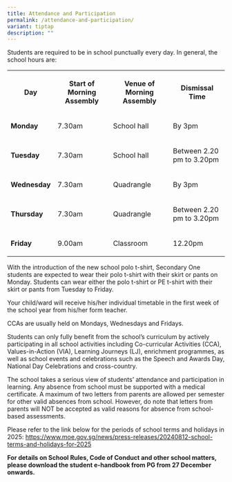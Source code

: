 ```yaml
---
title: Attendance and Participation
permalink: /attendance-and-participation/
variant: tiptap
description: ""
---
```

<p>Students are required to be in school punctually every day. In general,
the school hours are:</p>
<table style="minWidth: 100px">
<colgroup>
<col>
<col>
<col>
<col>
</colgroup>
<tbody>
<tr>
<th rowspan="1" colspan="1">
<p>Day</p>
</th>
<th rowspan="1" colspan="1">
<p>Start of Morning Assembly</p>
</th>
<th rowspan="1" colspan="1">
<p>Venue of Morning Assembly</p>
</th>
<th rowspan="1" colspan="1">
<p>Dismissal Time</p>
</th>
</tr>
<tr>
<td rowspan="1" colspan="1">
<p><strong>Monday</strong>
</p>
</td>
<td rowspan="1" colspan="1">
<p>7.30am</p>
</td>
<td rowspan="1" colspan="1">
<p>School hall</p>
</td>
<td rowspan="1" colspan="1">
<p>By 3pm</p>
</td>
</tr>
<tr>
<td rowspan="1" colspan="1">
<p><strong>Tuesday</strong>
</p>
</td>
<td rowspan="1" colspan="1">
<p>7.30am</p>
</td>
<td rowspan="1" colspan="1">
<p>School hall</p>
</td>
<td rowspan="1" colspan="1">
<p>Between 2.20 pm to 3.20pm</p>
</td>
</tr>
<tr>
<td rowspan="1" colspan="1">
<p><strong>Wednesday</strong>
</p>
</td>
<td rowspan="1" colspan="1">
<p>7.30am</p>
</td>
<td rowspan="1" colspan="1">
<p>Quadrangle</p>
</td>
<td rowspan="1" colspan="1">
<p>By 3pm</p>
</td>
</tr>
<tr>
<td rowspan="1" colspan="1">
<p><strong>Thursday</strong>
</p>
</td>
<td rowspan="1" colspan="1">
<p>7.30am</p>
</td>
<td rowspan="1" colspan="1">
<p>Quadrangle</p>
</td>
<td rowspan="1" colspan="1">
<p>Between 2.20 pm to 3.20pm</p>
</td>
</tr>
<tr>
<td rowspan="1" colspan="1">
<p><strong>Friday</strong>
</p>
</td>
<td rowspan="1" colspan="1">
<p>9.00am</p>
</td>
<td rowspan="1" colspan="1">
<p>Classroom</p>
</td>
<td rowspan="1" colspan="1">
<p>12.20pm</p>
</td>
</tr>
</tbody>
</table>
<p>With the introduction of the new school polo t-shirt, Secondary One students
are expected to wear their polo t-shirt with their skirt or pants on Monday.
Students can wear either the polo t-shirt or PE t-shirt with their skirt
or pants from Tuesday to Friday.</p>
<p>Your child/ward will receive his/her individual timetable in the first
week of the school year from his/her form teacher.</p>
<p>CCAs are usually held on Mondays, Wednesdays and Fridays.</p>
<p>Students can only fully benefit from the school’s curriculum by actively
participating in all school activities including Co-curricular Activities
(CCA), Values-in-Action (VIA), Learning Journeys (LJ), enrichment programmes,
as well as school events and celebrations such as the Speech and Awards
Day, National Day Celebrations and cross-country.</p>
<p>The school takes a serious view of students’ attendance and participation
in learning. Any absence from school must be supported with a medical certificate.
A maximum of two letters from parents are allowed per semester for other
valid absences from school. However, do note that letters from parents
will NOT be accepted as valid reasons for absence from school-based assessments.</p>
<p>Please refer to the link below for the periods of school terms and holidays
in 2025: <a href="https://www.moe.gov.sg/news/press-releases/20240812-school-terms-and-holidays-for-2025" rel="noopener nofollow" target="_blank">https://www.moe.gov.sg/news/press-releases/20240812-school-terms-and-holidays-for-2025</a>
</p>
<p><strong>For details on School Rules, Code of Conduct and other school matters, please download the student e-handbook from PG from 27 December onwards.</strong>
</p>